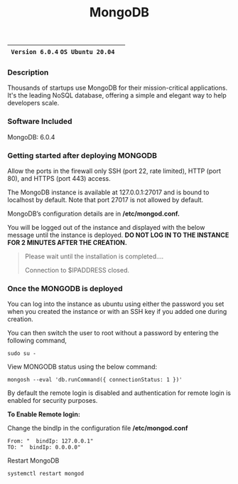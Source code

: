 ﻿---
title: MongoDB
sidebar_label: MongoDB
---

|**`Version 6.0.4` `OS Ubuntu 20.04`**|  |
|-------------------------------------|--|

### Description

Thousands of startups use MongoDB for their mission-critical applications. It's the leading NoSQL database, offering a simple and elegant way to help developers scale.


### Software Included

MongoDB: 6.0.4

### Getting started after deploying MONGODB

 Allow the ports in the firewall only SSH (port 22, rate limited), HTTP (port 80), and HTTPS (port 443) access.

 The MongoDB instance is available at 127.0.0.1:27017 and is bound to localhost by default. Note that port 27017 is not allowed by default.

 MongoDB’s configuration details are in **/etc/mongod.conf.**

 You will be logged out of the instance and displayed with the below message until the instance is deployed. **DO NOT LOG IN TO THE INSTANCE FOR 2 MINUTES AFTER THE CREATION.**
> Please wait until the installation is completed.... 
>
> Connection to $IPADDRESS closed.

### Once the MONGODB is deployed

 You can log into the instance as ubuntu using either the password you set when you created the instance or with an SSH key if you added one during creation.

You can then switch the user to root without a password by entering the following command,
~~~
sudo su -
~~~

 View MONGODB status using the below command:
~~~
mongosh --eval 'db.runCommand({ connectionStatus: 1 })'
~~~

 By default the remote login is disabled and authentication for remote login is enabled for security purposes.

**To Enable Remote login:**

 Change the bindIp in the configuration file **/etc/mongod.conf**
~~~
From: "  bindIp: 127.0.0.1"
TO: "  bindIp: 0.0.0.0"
~~~

 Restart MongoDB
~~~
systemctl restart mongod
~~~

